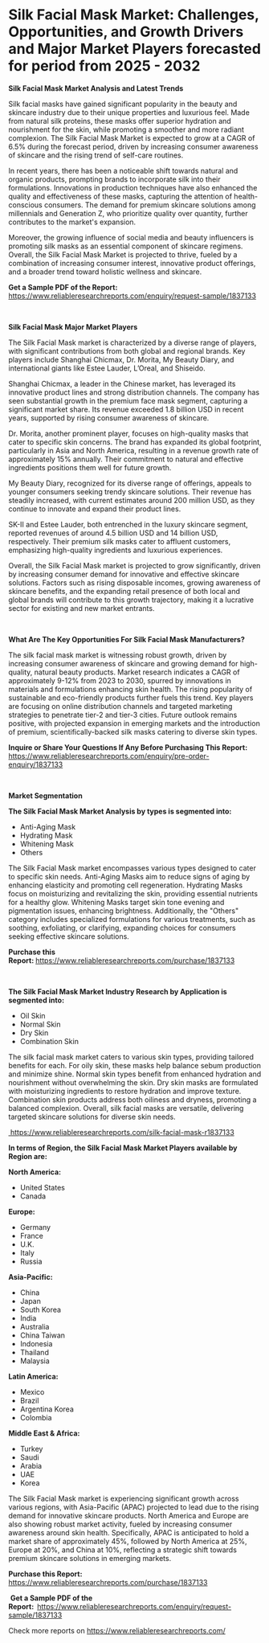 <p><h1>Silk Facial Mask Market: Challenges, Opportunities, and Growth Drivers and Major Market Players forecasted for period from 2025 - 2032</h1></p><p><strong>Silk Facial Mask Market Analysis and Latest Trends</strong></p>
<p><p>Silk facial masks have gained significant popularity in the beauty and skincare industry due to their unique properties and luxurious feel. Made from natural silk proteins, these masks offer superior hydration and nourishment for the skin, while promoting a smoother and more radiant complexion. The Silk Facial Mask Market is expected to grow at a CAGR of 6.5% during the forecast period, driven by increasing consumer awareness of skincare and the rising trend of self-care routines. </p><p>In recent years, there has been a noticeable shift towards natural and organic products, prompting brands to incorporate silk into their formulations. Innovations in production techniques have also enhanced the quality and effectiveness of these masks, capturing the attention of health-conscious consumers. The demand for premium skincare solutions among millennials and Generation Z, who prioritize quality over quantity, further contributes to the market's expansion.</p><p>Moreover, the growing influence of social media and beauty influencers is promoting silk masks as an essential component of skincare regimens. Overall, the Silk Facial Mask Market is projected to thrive, fueled by a combination of increasing consumer interest, innovative product offerings, and a broader trend toward holistic wellness and skincare.</p></p>
<p><strong>Get a Sample PDF of the Report:&nbsp;</strong> <a href="https://www.reliableresearchreports.com/enquiry/request-sample/1837133?utm_campaign=2296&utm_medium=2&utm_source=Github&utm_content=ia&utm_term=05042025&utm_id=silk-facial-mask">https://www.reliableresearchreports.com/enquiry/request-sample/1837133</a></p>
<p>&nbsp;</p>
<p><strong>Silk Facial Mask Major Market Players</strong></p>
<p><p>The Silk Facial Mask market is characterized by a diverse range of players, with significant contributions from both global and regional brands. Key players include Shanghai Chicmax, Dr. Morita, My Beauty Diary, and international giants like Estee Lauder, L’Oreal, and Shiseido.</p><p>Shanghai Chicmax, a leader in the Chinese market, has leveraged its innovative product lines and strong distribution channels. The company has seen substantial growth in the premium face mask segment, capturing a significant market share. Its revenue exceeded 1.8 billion USD in recent years, supported by rising consumer awareness of skincare.</p><p>Dr. Morita, another prominent player, focuses on high-quality masks that cater to specific skin concerns. The brand has expanded its global footprint, particularly in Asia and North America, resulting in a revenue growth rate of approximately 15% annually. Their commitment to natural and effective ingredients positions them well for future growth.</p><p>My Beauty Diary, recognized for its diverse range of offerings, appeals to younger consumers seeking trendy skincare solutions. Their revenue has steadily increased, with current estimates around 200 million USD, as they continue to innovate and expand their product lines.</p><p>SK-II and Estee Lauder, both entrenched in the luxury skincare segment, reported revenues of around 4.5 billion USD and 14 billion USD, respectively. Their premium silk masks cater to affluent customers, emphasizing high-quality ingredients and luxurious experiences.</p><p>Overall, the Silk Facial Mask market is projected to grow significantly, driven by increasing consumer demand for innovative and effective skincare solutions. Factors such as rising disposable incomes, growing awareness of skincare benefits, and the expanding retail presence of both local and global brands will contribute to this growth trajectory, making it a lucrative sector for existing and new market entrants.</p></p>
<p>&nbsp;</p>
<p><strong>What Are The Key Opportunities For Silk Facial Mask Manufacturers?</strong></p>
<p><p>The silk facial mask market is witnessing robust growth, driven by increasing consumer awareness of skincare and growing demand for high-quality, natural beauty products. Market research indicates a CAGR of approximately 9-12% from 2023 to 2030, spurred by innovations in materials and formulations enhancing skin health. The rising popularity of sustainable and eco-friendly products further fuels this trend. Key players are focusing on online distribution channels and targeted marketing strategies to penetrate tier-2 and tier-3 cities. Future outlook remains positive, with projected expansion in emerging markets and the introduction of premium, scientifically-backed silk masks catering to diverse skin types.</p></p>
<p><strong>Inquire or Share Your Questions If Any Before Purchasing This Report:</strong> <a href="https://www.reliableresearchreports.com/enquiry/pre-order-enquiry/1837133?utm_campaign=2296&utm_medium=2&utm_source=Github&utm_content=ia&utm_term=05042025&utm_id=silk-facial-mask">https://www.reliableresearchreports.com/enquiry/pre-order-enquiry/1837133</a></p>
<p>&nbsp;</p>
<p><strong>Market Segmentation</strong></p>
<p><strong>The Silk Facial Mask Market Analysis by types is segmented into:</strong></p>
<p><ul><li>Anti-Aging Mask</li><li>Hydrating Mask</li><li>Whitening Mask</li><li>Others</li></ul></p>
<p><p>The Silk Facial Mask market encompasses various types designed to cater to specific skin needs. Anti-Aging Masks aim to reduce signs of aging by enhancing elasticity and promoting cell regeneration. Hydrating Masks focus on moisturizing and revitalizing the skin, providing essential nutrients for a healthy glow. Whitening Masks target skin tone evening and pigmentation issues, enhancing brightness. Additionally, the "Others" category includes specialized formulations for various treatments, such as soothing, exfoliating, or clarifying, expanding choices for consumers seeking effective skincare solutions.</p></p>
<p><strong>Purchase this Report:&nbsp;</strong><a href="https://www.reliableresearchreports.com/purchase/1837133?utm_campaign=2296&utm_medium=2&utm_source=Github&utm_content=ia&utm_term=05042025&utm_id=silk-facial-mask">https://www.reliableresearchreports.com/purchase/1837133</a></p>
<p>&nbsp;</p>
<p><strong>The Silk Facial Mask Market Industry Research by Application is segmented into:</strong></p>
<p><ul><li>Oil Skin</li><li>Normal Skin</li><li>Dry Skin</li><li>Combination Skin</li></ul></p>
<p><p>The silk facial mask market caters to various skin types, providing tailored benefits for each. For oily skin, these masks help balance sebum production and minimize shine. Normal skin types benefit from enhanced hydration and nourishment without overwhelming the skin. Dry skin masks are formulated with moisturizing ingredients to restore hydration and improve texture. Combination skin products address both oiliness and dryness, promoting a balanced complexion. Overall, silk facial masks are versatile, delivering targeted skincare solutions for diverse skin needs.</p></p>
<p><a href="https://www.reliableresearchreports.com/silk-facial-mask-r1837133?utm_campaign=2296&utm_medium=2&utm_source=Github&utm_content=ia&utm_term=05042025&utm_id=silk-facial-mask">&nbsp;https://www.reliableresearchreports.com/silk-facial-mask-r1837133</a></p>
<p><strong>In terms of Region, the Silk Facial Mask Market Players available by Region are:</strong></p>
<p>
    <p> <strong> North America: </strong>
        <ul>
            <li>United States</li>
            <li>Canada</li>
        </ul>
        </p> 
    <p> <strong> Europe: </strong>
        <ul>
            <li>Germany</li>
            <li>France</li>
            <li>U.K.</li>
            <li>Italy</li>
            <li>Russia</li>
        </ul>
        </p> 
    <p> <strong> Asia-Pacific: </strong>
        <ul>
            <li>China</li>
            <li>Japan</li>
            <li>South Korea</li>
            <li>India</li>
            <li>Australia</li>
            <li>China Taiwan</li>
            <li>Indonesia</li>
            <li>Thailand</li>
            <li>Malaysia</li>
        </ul>
        </p> 
    <p> <strong> Latin America: </strong>
        <ul>
            <li>Mexico</li>
            <li>Brazil</li>
            <li>Argentina Korea</li>
            <li>Colombia</li>
        </ul>
        </p> 
    <p> <strong> Middle East & Africa: </strong>
        <ul>
            <li>Turkey</li>
            <li>Saudi</li>
            <li>Arabia</li>
            <li>UAE</li>
            <li>Korea</li>
        </ul>
    </p>
    </p>
<p><p>The Silk Facial Mask market is experiencing significant growth across various regions, with Asia-Pacific (APAC) projected to lead due to the rising demand for innovative skincare products. North America and Europe are also showing robust market activity, fueled by increasing consumer awareness around skin health. Specifically, APAC is anticipated to hold a market share of approximately 45%, followed by North America at 25%, Europe at 20%, and China at 10%, reflecting a strategic shift towards premium skincare solutions in emerging markets.</p></p>
<p><strong>Purchase this Report: </strong><a href="https://www.reliableresearchreports.com/purchase/1837133?utm_campaign=2296&utm_medium=2&utm_source=Github&utm_content=ia&utm_term=05042025&utm_id=silk-facial-mask">https://www.reliableresearchreports.com/purchase/1837133</a></p>
<p>&nbsp;<strong>Get a Sample PDF of the Report:&nbsp;&nbsp;</strong><a href="https://www.reliableresearchreports.com/enquiry/request-sample/1837133?utm_campaign=2296&utm_medium=2&utm_source=Github&utm_content=ia&utm_term=05042025&utm_id=silk-facial-mask">https://www.reliableresearchreports.com/enquiry/request-sample/1837133</a></p>
<p><strong></strong></p>
<p>Check more reports on <a href="https://www.reliableresearchreports.com/?utm_campaign=2296&utm_medium=2&utm_source=Github&utm_content=ia&utm_term=05042025&utm_id=silk-facial-mask">https://www.reliableresearchreports.com/</a></p>